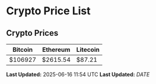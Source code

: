 # Crypto Price List

## Crypto Prices
| Bitcoin | Ethereum | Litecoin |
| ------- | -------- | -------- |
| $106927 | $2615.54 | $87.21 |
**Last Updated:** 2025-06-16 11:54 UTC
**Last Updated:** $DATE$
